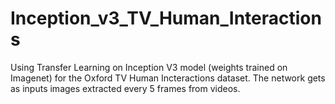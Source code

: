 # Inception_v3_TV_Human_Interactions
Using Transfer Learning on Inception V3 model (weights trained on Imagenet) for the Oxford TV Human Incteractions dataset. The network gets as inputs images extracted every 5 frames from videos.
